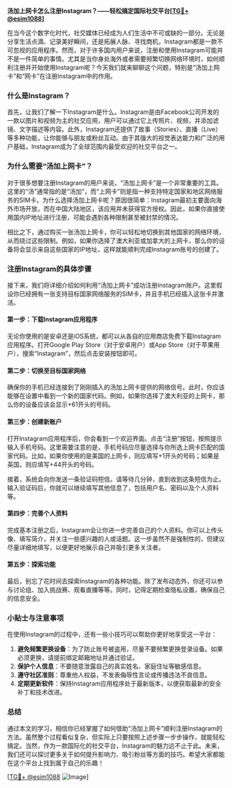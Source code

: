 **汤加上网卡怎么注册Instagram？——轻松搞定国际社交平台[[TG💪+ @esim1088](https://t.me/s/esim1088)]**

在当今这个数字化时代，社交媒体已经成为人们生活中不可或缺的一部分。无论是分享生活点滴、记录美好瞬间，还是拓展人脉、寻找商机，Instagram都是一款不可忽视的应用程序。然而，对于许多国内用户来说，注册和使用Instagram可能并不是一件简单的事情。尤其是当你身处海外或者需要频繁切换网络环境时，如何顺利注册并开始使用Instagram呢？今天我们就来聊聊这个问题，特别是“汤加上网卡”和“网卡”在注册Instagram中的作用。

### 什么是Instagram？

首先，让我们了解一下Instagram是什么。Instagram是由Facebook公司开发的一款以图片和视频为主的社交应用，用户可以通过它上传照片、视频，并添加滤镜、文字描述等内容。此外，Instagram还提供了故事（Stories）、直播（Live）等多种功能，让你能够与朋友或粉丝互动。由于其强大的视觉表达能力和广泛的用户基础，Instagram成为了全球范围内最受欢迎的社交平台之一。

### 为什么需要“汤加上网卡”？

对于很多想要注册Instagram的用户来说，“汤加上网卡”是一个非常重要的工具。这里的“汤”通常指的是“汤加”，而“上网卡”则是指一种支持特定国家和地区网络服务的SIM卡。为什么选择汤加上网卡呢？原因很简单：Instagram最初主要面向海外市场开放，而在中国大陆地区，该应用并未获得官方授权。因此，如果你直接使用国内IP地址进行注册，可能会遇到各种限制甚至被封禁的情况。

相比之下，通过购买一张汤加上网卡，你可以轻松地切换到其他国家的网络环境，从而绕过这些限制。例如，如果你选择了澳大利亚或加拿大的上网卡，那么你的设备将会显示来自这些国家的IP地址，这样就能顺利完成Instagram账号的创建了。

### 注册Instagram的具体步骤

接下来，我们将详细介绍如何利用“汤加上网卡”成功注册Instagram账户。这里假设你已经拥有一张支持目标国家网络服务的SIM卡，并且手机已经插入这张卡并激活。

#### 第一步：下载Instagram应用程序
无论你使用的是安卓还是iOS系统，都可以从各自的应用商店免费下载Instagram应用程序。打开Google Play Store（对于安卓用户）或App Store（对于苹果用户），搜索“Instagram”，然后点击安装按钮即可。

#### 第二步：切换至目标国家网络
确保你的手机已经连接到了刚刚插入的汤加上网卡提供的网络信号。此时，你应该能够在设置中看到一个新的国家代码。例如，如果你选择了澳大利亚的上网卡，那么你的设备应该会显示+61开头的号码。

#### 第三步：创建新账户
打开Instagram应用程序后，你会看到一个欢迎界面。点击“注册”按钮，按照提示输入手机号码。这里需要注意的是，手机号码应尽量选择与你所选上网卡匹配的国家代码。比如，如果你使用的是美国的上网卡，则应填写+1开头的号码；如果是英国，则应填写+44开头的号码。

接着，系统会向你发送一条验证码短信。请等待几分钟，直到收到这条短信为止。输入验证码后，你就可以继续填写其他信息了，包括用户名、密码以及个人资料等。

#### 第四步：完善个人资料
完成基本注册之后，Instagram会让你进一步完善自己的个人资料。你可以上传头像、填写简介，并关注一些感兴趣的人或话题。这一步虽然不是强制性的，但建议尽量详细地填写，以便更好地展示自己并吸引更多关注者。

#### 第五步：探索功能
最后，别忘了花时间去探索Instagram的各种功能。除了发布动态外，你还可以参与讨论组、加入挑战赛、观看直播等等。同时，记得定期检查隐私设置，确保自己的信息安全。

### 小贴士与注意事项

在使用Instagram的过程中，还有一些小技巧可以帮助你更好地享受这一平台：

1. **避免频繁更换设备**：为了防止账号被盗用，尽量不要频繁更换登录设备。如果必须更换，请提前绑定邮箱地址并通过验证。
2. **保护个人信息**：不要随意泄露自己的真实姓名、家庭住址等敏感信息。
3. **遵守社区准则**：尊重他人权益，不发表侮辱性言论或传播违法不良信息。
4. **定期更新软件**：保持Instagram应用程序处于最新版本，以便获取最新的安全补丁和技术改进。

### 总结

通过本文的学习，相信你已经掌握了如何借助“汤加上网卡”顺利注册Instagram的方法。虽然整个过程看似复杂，但实际上只要按照上述步骤一步步操作，就能轻松搞定。当然，作为一款国际化的社交平台，Instagram的魅力远不止于此。未来，我们还可以探讨更多关于如何提升影响力、吸引粉丝等方面的技巧。希望大家都能在这个平台上找到属于自己的乐趣！

[[TG💪+ @esim1088](https://t.me/s/esim1088) ![Image](https://i.postimg.cc/4NQfJmqS/Snipaste-2025-05-13-00-14-12.png)]